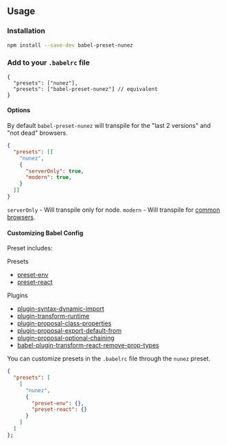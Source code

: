 ## Usage

### Installation

```bash
npm install --save-dev babel-preset-nunez
```

### Add to your `.babelrc` file

```
{
  "presets": ["nunez"],
  "presets": ["babel-preset-nunez"] // equivalent
}
```

#### Options

By default `babel-preset-nunez` will transpile for the "last 2 versions" and "not dead" browsers.

```json
{
  "presets": [[
    "nunez",
    {
      "serverOnly": true,
      "modern": true,
    }
  ]]
}
```

`serverOnly` - Will transpile only for node.
`modern` - Will transpile for [common browsers](./browserlist.js).

#### Customizing Babel Config

Preset includes:

Presets
- [preset-env](https://babeljs.io/docs/en/babel-preset-env)
- [preset-react](https://babeljs.io/docs/en/babel-preset-react)

Plugins
- [plugin-syntax-dynamic-import](https://babeljs.io/docs/en/babel-plugin-syntax-dynamic-import)
- [plugin-transform-runtime](https://babeljs.io/docs/en/babel-plugin-transform-runtime)
- [plugin-proposal-class-properties](https://babeljs.io/docs/en/babel-plugin-proposal-class-properties)
- [plugin-proposal-export-default-from](https://babeljs.io/docs/en/babel-plugin-proposal-export-default-from)
- [plugin-proposal-optional-chaining](https://babeljs.io/docs/en/babel-plugin-proposal-optional-chaining)
- [babel-plugin-transform-react-remove-prop-types](https://www.npmjs.com/package/babel-plugin-transform-react-remove-prop-types)

You can customize presets in the `.babelrc` file through the `nunez` preset.

```json
{
  "presets": [
    [
      "nunez",
      {
        "preset-env": {},
        "preset-react": {}
      }
    ]
  ]
};
```
